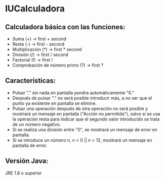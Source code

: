 # IUCalculadora

## Calculadora básica con las funciones:
- Suma (+) -> first + second
- Resta (-) -> first - second
- Multiplicación (*) -> first * second
- División (/) -> first / second
- Factorial (!) -> first !
- Comprobación de número primo (?) -> first ?

## Características:
- Pulsar "." sin nada en pantalla pondra automáticamente "0."
- Después de pulsar "." no será posible introducir más, a no ser que el punto ya existente en pantalla se elimine.
- Pulsar una operación después de otra operación no será posible y mostrará un mensaje en pantalla ("Acción no permitida"), salvo si se usa la operación resta
para indicar que el segundo valor introducido se trata de un número negativo.
- Si se realiza una división entre "0", se mostrará un mensaje de error en pantalla.
- Si se introduce un número n, n < 0 || n > 12, mostrará un mensaje en pantalla de error.

## Versión Java:
JRE 1.8 o superior
